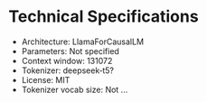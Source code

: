 # Technical Specifications

- Architecture: LlamaForCausalLM
- Parameters: Not specified
- Context window: 131072
- Tokenizer: deepseek‑t5?
- License: MIT
- Tokenizer vocab size: Not ​...